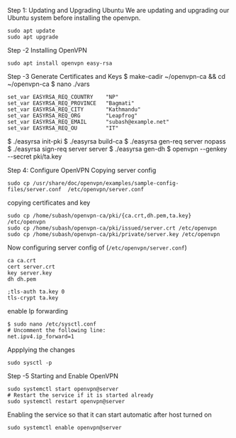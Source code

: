 Step 1: Updating and Upgrading Ubuntu
We are updating and upgrading our Ubuntu system before installing the openvpn.

```
sudo apt update 
sudo apt upgrade
```

Step -2 Installing OpenVPN
```
sudo apt install openvpn easy-rsa
```

Step -3 Generate Certificates and Keys
$ make-cadir ~/openvpn-ca && cd ~/openvpn-ca
$ nano ./vars

```
set_var EASYRSA_REQ_COUNTRY    "NP"
set_var EASYRSA_REQ_PROVINCE   "Bagmati"
set_var EASYRSA_REQ_CITY       "Kathmandu"
set_var EASYRSA_REQ_ORG        "Leapfrog"
set_var EASYRSA_REQ_EMAIL      "subash@example.net"
set_var EASYRSA_REQ_OU         "IT"
```


$ ./easyrsa init-pki
$ ./easyrsa build-ca
$ ./easyrsa gen-req server nopass
$ ./easyrsa sign-req server server
$ ./easyrsa gen-dh
$ openvpn --genkey --secret pki/ta.key

Step 4: Configure OpenVPN
Copying server config
```
sudo cp /usr/share/doc/openvpn/examples/sample-config-files/server.conf  /etc/openvpn/server.conf
```
copying certificates and key
```
sudo cp /home/subash/openvpn-ca/pki/{ca.crt,dh.pem,ta.key} /etc/openvpn
sudo cp /home/subash/openvpn-ca/pki/issued/server.crt /etc/openvpn
sudo cp /home/subash/openvpn-ca/pki/private/server.key /etc/openvpn
```

Now configuring server config of  (```/etc/openvpn/server.conf```)
```
ca ca.crt
cert server.crt
key server.key  
dh dh.pem

;tls-auth ta.key 0
tls-crypt ta.key
```


enable Ip forwarding
```
$ sudo nano /etc/sysctl.conf
# Uncomment the following line:
net.ipv4.ip_forward=1
```
Appplying the changes
```
sudo sysctl -p
```

Step -5 Starting and Enable OpenVPN

```
sudo systemctl start openvpn@server
# Restart the service if it is started already
sudo systemctl restart openvpn@server
```

Enabling the service so that it can start automatic after host turned on
```
sudo systemctl enable openvpn@server
```
